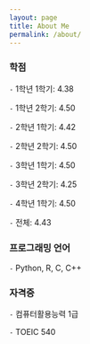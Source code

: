 ```yaml
---
layout: page
title: About Me
permalink: /about/
---
```


### 학점

`-` 1학년 1학기: 4.38

`-` 1학년 2학기: 4.50

`-` 2학년 1학기: 4.42

`-` 2학년 2학기: 4.50

`-` 3학년 1학기: 4.50

`-` 3학년 2학기: 4.25

`-` 4학년 1학기: 4.50

`-` 전체: 4.43

### 프로그래밍 언어

`-` Python, R, C, C++

### 자격증

`-` 컴퓨터활용능력 1급

`-` TOEIC 540

[^1]:a blogging platform that natively supports Jupyter notebooks in addition to other formats.
